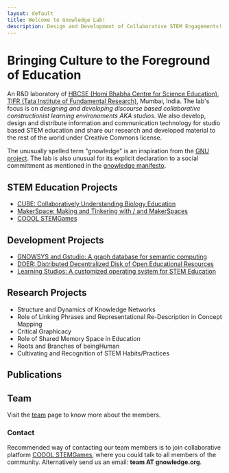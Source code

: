 ```yaml
--- 
layout: default
title: Welcome to Gnowledge Lab!
description: Design and Development of Collaborative STEM Engagements!
---
```

<!---{% include menu.html %}--->
# Bringing Culture to the Foreground of Education
An R&D laboratory of [HBCSE (Homi Bhabha Centre for Science
Education)](http://www.hbcse.tifr.res.in/), [TIFR (Tata Institute of
Fundamental Research)](https://www.tifr.res.in/), Mumbai, India. The
lab's focus is on *designing and developing discourse based
collaborative constructionist learning environoments AKA studios*. We also
develop, design and distribute information and communication technology for studio based STEM
education and share our research and developed material to the rest of
the world under Creative Commons license.

The unusually spelled term "gnowledge" is an inspiration from the [GNU
project](https://www.gnu.org/). The lab is also unusual for its explicit declaration to a social committment as mentioned in the [gnowledge manifesto](https://www.gnowledge.org/projects/manifesto.html).

## STEM Education Projects
- [CUBE: Collaboratively Understanding Biology Education](https://www.gnowledge.org/projects/cube.html) 
- [MakerSpace: Making and Tinkering with / and MakerSpaces]()
- [COOOL STEMGames](https://www.gnowledge.org/projects/stemgames.html)

## Development Projects
- [GNOWSYS and Gstudio: A graph database for semantic computing]()
- [DOER: Distributed Decentralized Disk of Open Educational Resources]() 
- [Learning Studios: A customized operating system for STEM Education]()

## Research Projects
- Structure and Dynamics of Knowledge Networks 
- Role of Linking Phrases and Representational Re-Description in Concept Mapping
- Critical Graphicacy
- Role of Shared Memory Space in Education
- Roots and Branches of beingHuman
- Cultivating and Recognition of STEM Habits/Practices

## Publications

## Team
Visit the [team](https://www.gnowledge.org/team.html) page to know more about the members.

### Contact
Recommended way of contacting our team members is to join
collaborative platform [COOOL
STEMGames](https://metastudio.org/), where you could talk to all
members of the community. Alternatively send us an email: 
**team AT gnowledge.org**.
